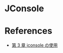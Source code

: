 JConsole
==========


# References
+ [第 3 章 jconsole の使用](http://docs.oracle.com/javase/jp/6/technotes/guides/management/jconsole.html)
